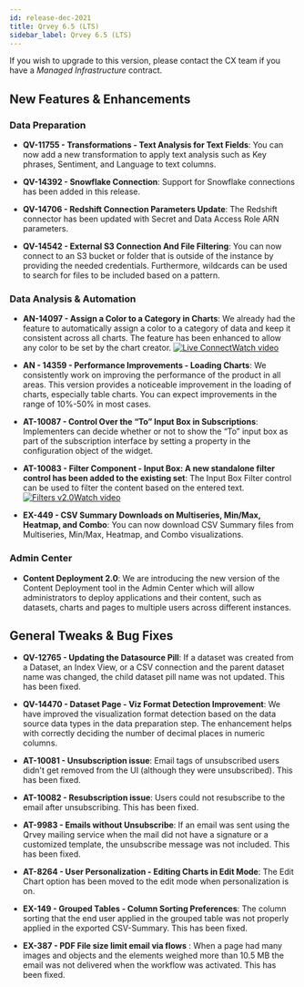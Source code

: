 ```yaml
---
id: release-dec-2021
title: Qrvey 6.5 (LTS)
sidebar_label: Qrvey 6.5 (LTS)
---
```

<div style={{textAlign: "justify"}}>

 If you wish to upgrade to this version, please contact the CX team if you have a *Managed Infrastructure* contract.  
 
## New Features & Enhancements

 ### Data Preparation
 * **QV-11755 - Transformations - Text Analysis for Text Fields**: You can now add a new transformation to apply text analysis such as Key phrases, Sentiment, and Language to text columns.

 * **QV-14392 - Snowflake Connection**: Support for Snowflake connections has been added in this release.

 * **QV-14706 - Redshift Connection Parameters Update**: The Redshift connector has been updated with Secret and Data Access Role ARN parameters.

 * **QV-14542 - External S3 Connection And File Filtering**: You can now connect to an S3 bucket or folder that is outside of the instance by providing the needed credentials. Furthermore, wildcards can be used to search for files to be included based on a pattern.

### Data Analysis & Automation

 * **AN-14097 - Assign a Color to a Category in Charts**: We already had the feature to automatically assign a color to a category of data and keep it consistent across all charts. The feature has been enhanced to allow any color to be set by the chart creator. <a href="/docs/video-training/release/version-6.5/" target="_blank" target="_blank" className="tooltip"><img alt="Live Connect" src="https://s3.amazonaws.com/cdn.qrvey.com/documentation_assets/release-notes/video_icon.png#thumbnail-20" className="video-icon-png" /><span className="tooltiptext">Watch video</span></a> 

 * <strong>AN - 14359 - Performance Improvements - Loading Charts</strong>: We consistently work on improving the performance of the product in all areas. This version provides a noticeable improvement in the loading of charts, especially table charts. You can expect improvements in the range of 10%-50% in most cases.

 * <strong>AT-10087 - Control Over the “To” Input Box in Subscriptions</strong>: Implementers can decide whether or not to show the “To” input box as part of the subscription interface by setting a property in the configuration object of the widget.

 * **AT-10083 - Filter Component - Input Box: A new standalone filter control has been added to the existing set**: The Input Box Filter control can be used to filter the content based on the entered text. <a href="/docs/video-training/release/version-6.5/" target="_blank" className="tooltip"><img alt="Filters v2.0" src="https://s3.amazonaws.com/cdn.qrvey.com/documentation_assets/release-notes/video_icon.png#thumbnail-20" className="video-icon-png" /><span className="tooltiptext">Watch video</span></a>
 

* <strong>EX-449 - CSV Summary Downloads on Multiseries, Min/Max, Heatmap, and Combo</strong>: You can now download CSV Summary files from Multiseries, Min/Max, Heatmap, and Combo visualizations.

### Admin Center

* **Content Deployment 2.0**: We are introducing the new version of the Content Deployment tool in the Admin Center which will allow administrators to deploy applications and their content, such as datasets, charts and pages to multiple users across different instances.

## General Tweaks & Bug Fixes

* <strong>QV-12765 - Updating the Datasource Pill</strong>: If a dataset was created from a Dataset, an Index View, or a CSV connection and the parent dataset name was changed, the child dataset pill name was not updated. This has been fixed.

* <strong>QV-14470 - Dataset Page - Viz Format Detection Improvement</strong>: We have improved the visualization format detection based on the data source data types in the data preparation step. The enhancement helps with correctly deciding the number of decimal places in numeric columns.

* <strong>AT-10081 - Unsubscription issue</strong>: Email tags of unsubscribed users didn't get removed from the UI (although they were unsubscribed). This has been fixed.

* <strong>AT-10082 - Resubscription issue</strong>: Users could not resubscribe to the email after unsubscribing. This has been fixed.

* <strong>AT-9983 - Emails without Unsubscribe</strong>: If an email was sent using the Qrvey mailing service when the mail did not have a signature or a customized template, the unsubscribe message was not included. This has been fixed.

* <strong>AT-8264 - User Personalization - Editing Charts in Edit Mode</strong>: The Edit Chart option has been moved to the edit mode when personalization is on.

* <strong>EX-149 - Grouped Tables - Column Sorting Preferences</strong>: The column sorting that the end user applied in the grouped table was not properly applied in the exported CSV-Summary. This has been fixed.

* <strong>EX-387 - PDF File size limit email via flows</strong> : When a page had many images and objects and the elements weighed more than 10.5 MB the email was not delivered when the workflow was activated. This has been fixed.

</div>